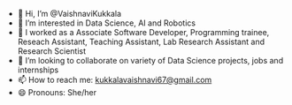 - 👋 Hi, I’m @VaishnaviKukkala
- 👀 I’m interested in Data Science, AI and Robotics
- 🌱 I worked as a Associate Software Developer, Programming trainee, Reseach Assistant, Teaching Assistant, Lab Research Assistant and Research Scientist
- 💞️ I’m looking to collaborate on variety of Data Science projects, jobs and internships 
- 📫 How to reach me: kukkalavaishnavi67@gmail.com
- 😄 Pronouns: She/her 
  

<!---
Vaishnavi071220/Vaishnavi071220 is a ✨ special ✨ repository because its `README.md` (this file) appears on your GitHub profile.
You can click the Preview link to take a look at your changes.
--->

